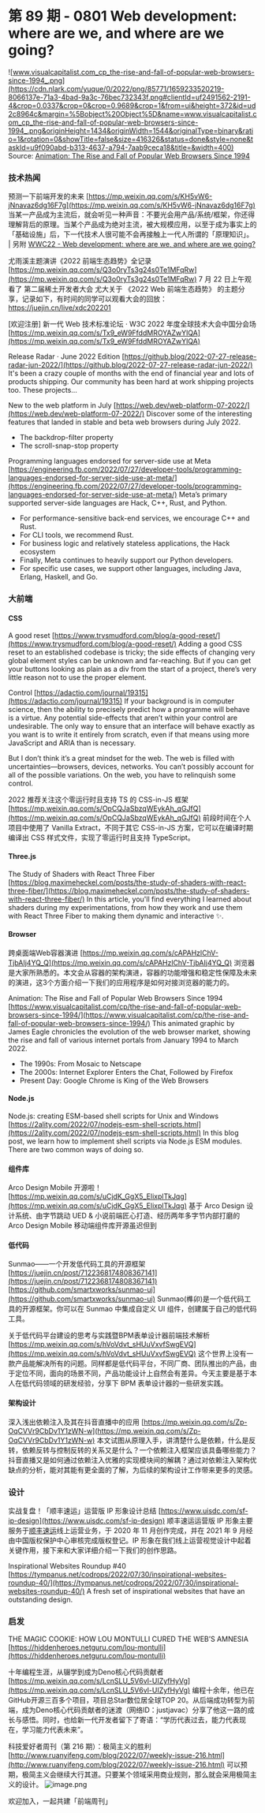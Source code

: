 # 第 89 期 - 0801 Web development: where are we, and where are we going?
![www.visualcapitalist.com_cp_the-rise-and-fall-of-popular-web-browsers-since-1994_.png](https://cdn.nlark.com/yuque/0/2022/png/85771/1659233520219-8066137e-71a3-4bad-9a3c-76bec732343f.png#clientId=uf2491562-2191-4&crop=0.0337&crop=0&crop=0.9689&crop=1&from=ui&height=372&id=ud2c8964c&margin=%5Bobject%20Object%5D&name=www.visualcapitalist.com_cp_the-rise-and-fall-of-popular-web-browsers-since-1994_.png&originHeight=1434&originWidth=1544&originalType=binary&ratio=1&rotation=0&showTitle=false&size=416326&status=done&style=none&taskId=u9f090abd-b313-4637-a794-7aab9ceca18&title=&width=400)
Source: [Animation: The Rise and Fall of Popular Web Browsers Since 1994](https://www.visualcapitalist.com/cp/the-rise-and-fall-of-popular-web-browsers-since-1994/)
### 技术热闻
预测一下前端开发的未来
[https://mp.weixin.qq.com/s/KH5vW6-jNnavaz6dg16F7g](https://mp.weixin.qq.com/s/KH5vW6-jNnavaz6dg16F7g)
当某一产品成为主流后，就会听见一种声音：不要光会用产品/系统/框架，你还得理解背后的原理。当某个产品成为绝对主流，被大规模应用，以至于成为事实上的「基础设施」后，下一代技术人很可能不会再接触上一代人所谓的「原理知识」。 | 另附 [WWC22 - Web development: where are we, and where are we going?](https://www.youtube.com/watch?v=hWjT_OOBdOc)

尤雨溪主题演讲《2022 前端生态趋势》全记录
[https://mp.weixin.qq.com/s/Q3o0ryTs3g24s0Te1MFqRw](https://mp.weixin.qq.com/s/Q3o0ryTs3g24s0Te1MFqRw)
7 月 22 日上午观看了 第二届稀土开发者大会 尤大关于 《2022 Web 前端生态趋势》 的主题分享，记录如下，有时间的同学可以观看大会的回放：https://juejin.cn/live/xdc202201

[欢迎注册] 新一代 Web 技术标准论坛 · W3C 2022 年度全球技术大会中国分会场
[https://mp.weixin.qq.com/s/Tx9_eW9FfddMROYAZwYlQA](https://mp.weixin.qq.com/s/Tx9_eW9FfddMROYAZwYlQA)

Release Radar · June 2022 Edition
[https://github.blog/2022-07-27-release-radar-jun-2022/](https://github.blog/2022-07-27-release-radar-jun-2022/)
It's been a crazy couple of months with the end of financial year and lots of products shipping. Our community has been hard at work shipping projects too. These projects…

New to the web platform in July
[https://web.dev/web-platform-07-2022/](https://web.dev/web-platform-07-2022/)
Discover some of the interesting features that landed in stable and beta web browsers during July 2022.

- The backdrop-filter property
- The scroll-snap-stop property

Programming languages endorsed for server-side use at Meta
[https://engineering.fb.com/2022/07/27/developer-tools/programming-languages-endorsed-for-server-side-use-at-meta/](https://engineering.fb.com/2022/07/27/developer-tools/programming-languages-endorsed-for-server-side-use-at-meta/)
Meta’s primary supported server-side languages are Hack, C++, Rust, and Python. 

- For performance-sensitive back-end services, we encourage C++ and Rust.
- For CLI tools, we recommend Rust.
- For business logic and relatively stateless applications, the Hack ecosystem
- Finally, Meta continues to heavily support our Python developers.
- For specific use cases, we support other languages, including Java, Erlang, Haskell, and Go. 

### 大前端
#### CSS
A good reset
[https://www.trysmudford.com/blog/a-good-reset/](https://www.trysmudford.com/blog/a-good-reset/)
Adding a good CSS reset to an established codebase is tricky; the side effects of changing very global element styles can be unknown and far-reaching. But if you can get your buttons looking as plain as a div from the start of a project, there’s very little reason not to use the proper element.

Control
[https://adactio.com/journal/19315](https://adactio.com/journal/19315)
If your background is in computer science, then the ability to precisely predict how a programme will behave is a virtue. Any potential side-effects that aren’t within your control are undesirable. The only way to ensure that an interface will behave exactly as you want is to write it entirely from scratch, even if that means using more JavaScript and ARIA than is necessary.

But I don’t think it’s a great mindset for the web. The web is filled with uncertainties—browsers, devices, networks. You can’t possibly account for all of the possible variations. On the web, you have to relinquish some control.

2022 推荐关注这个零运行时且支持 TS 的 CSS-in-JS 框架
[https://mp.weixin.qq.com/s/OpCQJaSbzqWEykAh_qGJfQ](https://mp.weixin.qq.com/s/OpCQJaSbzqWEykAh_qGJfQ)
前段时间在个人项目中使用了 Vanilla Extract，不同于其它 CSS-in-JS 方案，它可以在编译时期编译出 CSS 样式文件，实现了零运行时且支持 TypeScript。

#### Three.js
The Study of Shaders with React Three Fiber
[https://blog.maximeheckel.com/posts/the-study-of-shaders-with-react-three-fiber/](https://blog.maximeheckel.com/posts/the-study-of-shaders-with-react-three-fiber/)
In this article, you'll find everything I learned about shaders during my experimentations, from how they work and use them with React Three Fiber to making them dynamic and interactive ✨. 

#### Browser
跨桌面端Web容器演进
[https://mp.weixin.qq.com/s/cAPAHzlChV-TjbAIj4YQ_Q](https://mp.weixin.qq.com/s/cAPAHzlChV-TjbAIj4YQ_Q)
浏览器是大家所熟悉的。本文会从容器的架构演进，容器的功能增强和稳定性保障及未来的演进，这3个方面介绍一下我们的应用程序是如何对接浏览器的能力的。

Animation: The Rise and Fall of Popular Web Browsers Since 1994
[https://www.visualcapitalist.com/cp/the-rise-and-fall-of-popular-web-browsers-since-1994/](https://www.visualcapitalist.com/cp/the-rise-and-fall-of-popular-web-browsers-since-1994/)
This animated graphic by James Eagle chronicles the evolution of the web browser market, showing the rise and fall of various internet portals from January 1994 to March 2022.

- The 1990s: From Mosaic to Netscape
- The 2000s: Internet Explorer Enters the Chat, Followed by Firefox
- Present Day: Google Chrome is King of the Web Browsers

#### Node.js
Node.js: creating ESM-based shell scripts for Unix and Windows
[https://2ality.com/2022/07/nodejs-esm-shell-scripts.html](https://2ality.com/2022/07/nodejs-esm-shell-scripts.html)
In this blog post, we learn how to implement shell scripts via Node.js ESM modules. There are two common ways of doing so.

#### 组件库
Arco Design Mobile 开源啦！
[https://mp.weixin.qq.com/s/uCjdK_GgX5_ElixplTkJqg](https://mp.weixin.qq.com/s/uCjdK_GgX5_ElixplTkJqg)
基于 Arco Design 设计系统、由字节跳动 UED & 小说前端匠心打造、经历两年多字节内部打磨的 Arco Design Mobile 移动端组件库开源虽迟但到

#### 低代码
Sunmao——一个开发低代码工具的开源框架
[https://juejin.cn/post/7122368174808367141](https://juejin.cn/post/7122368174808367141)
[https://github.com/smartxworks/sunmao-ui](https://github.com/smartxworks/sunmao-ui)
Sunmao(榫卯)是一个低代码工具的开源框架。你可以在 Sunmao 中集成自定义 UI 组件，创建属于自己的低代码工具。

关于低代码平台建设的思考与实践暨BPM表单设计器前端技术解析
[https://mp.weixin.qq.com/s/hVoVdvt_sHUuVxvfSwgEVQ](https://mp.weixin.qq.com/s/hVoVdvt_sHUuVxvfSwgEVQ)
这个世界上没有一款产品能解决所有的问题。同样都是低代码平台，不同厂商、团队推出的产品，由于定位不同，面向的场景不同，产品功能设计上自然会有差异。今天主要是基于本人在低代码领域的研发经验，分享下 BPM 表单设计器的一些研发实践。

#### 架构设计
深入浅出依赖注入及其在抖音直播中的应用
[https://mp.weixin.qq.com/s/Zp-OqCVVr9CbDv1Y1zWN-w](https://mp.weixin.qq.com/s/Zp-OqCVVr9CbDv1Y1zWN-w)
本文试图从原理入手，讲清楚什么是依赖，什么是反转，依赖反转与控制反转的关系又是什么？一个依赖注入框架应该具备哪些能力？抖音直播又是如何通过依赖注入优雅的实现模块间的解耦？通过对依赖注入架构优缺点的分析，能对其能有更全面的了解，为后续的架构设计工作带来更多的灵感。

### 设计
实战复盘！「顺丰速运」运营版 IP 形象设计总结
[https://www.uisdc.com/sf-ip-design](https://www.uisdc.com/sf-ip-design)
顺丰速运运营版 IP 形象主要服务于[顺丰速运](https://www.uisdc.com/topic/%e9%a1%ba%e4%b8%b0%e9%80%9f%e8%bf%90)线上运营业务，于 2020 年 11 月创作完成，并在 2021 年 9 月经由中国版权保护中心审核完成版权登记。IP 形象在我们线上运营视觉设计中起着关键作用，接下来和大家详细介绍一下我们的创作思路。

Inspirational Websites Roundup #40
[https://tympanus.net/codrops/2022/07/30/inspirational-websites-roundup-40/](https://tympanus.net/codrops/2022/07/30/inspirational-websites-roundup-40/)
A fresh set of inspirational websites that have an outstanding design.

### 启发
THE MAGIC COOKIE: HOW LOU MONTULLI CURED THE WEB’S AMNESIA
[https://hiddenheroes.netguru.com/lou-montulli](https://hiddenheroes.netguru.com/lou-montulli)

十年编程生涯，从辍学到成为Deno核心代码贡献者
[https://mp.weixin.qq.com/s/LcnSLU_5V6vl-UIZyfHyVg](https://mp.weixin.qq.com/s/LcnSLU_5V6vl-UIZyfHyVg)
编程十余年，他已在GitHub开源三百多个项目，项目总Star数位居全球TOP 20。从后端成功转型为前端，成为Deno核心代码贡献者的迷渡（网络ID：justjavac）分享了他这一路的成长与感悟。同时，也给新一代开发者留下了寄语：“学历代表过去，能力代表现在，学习能力代表未来”。

科技爱好者周刊（第 216 期）：极简主义的胜利
[http://www.ruanyifeng.com/blog/2022/07/weekly-issue-216.html](http://www.ruanyifeng.com/blog/2022/07/weekly-issue-216.html)
可以预期，极简主义会继续大行其道。只要某个领域采用商业规则，那么就会采用极简主义的设计。
![image.png](https://cdn.nlark.com/yuque/0/2020/png/85771/1605930034828-7fc81343-651f-4a15-8465-eebe5a23cf61.png#crop=0&crop=0&crop=1&crop=1&height=31&id=C5Hpa&margin=%5Bobject%20Object%5D&name=image.png&originHeight=90&originWidth=2186&originalType=binary&ratio=1&rotation=0&showTitle=false&size=14325&status=done&style=none&title=&width=746)


欢迎加入，一起共建「前端周刊」

